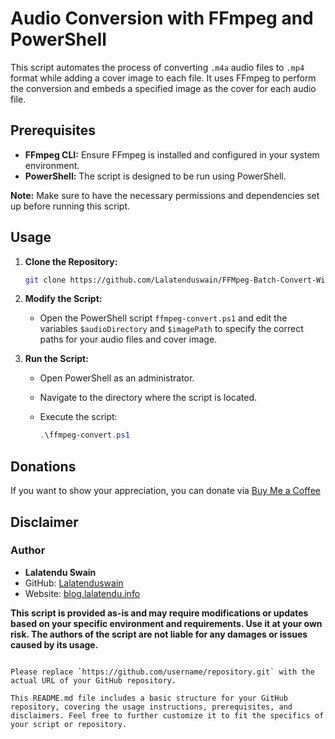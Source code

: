 # Audio Conversion with FFmpeg and PowerShell

This script automates the process of converting `.m4a` audio files to `.mp4` format while adding a cover image to each file. It uses FFmpeg to perform the conversion and embeds a specified image as the cover for each audio file.

## Prerequisites

- **FFmpeg CLI:** Ensure FFmpeg is installed and configured in your system environment.
- **PowerShell:** The script is designed to be run using PowerShell.

**Note:** Make sure to have the necessary permissions and dependencies set up before running this script.

## Usage

1. **Clone the Repository:**

   ```bash
   git clone https://github.com/Lalatenduswain/FFMpeg-Batch-Convert-Windows/FFMpeg-Batch-Convert-Windows.ps1
   ```

2. **Modify the Script:**

   - Open the PowerShell script `ffmpeg-convert.ps1` and edit the variables `$audioDirectory` and `$imagePath` to specify the correct paths for your audio files and cover image.

3. **Run the Script:**

   - Open PowerShell as an administrator.
   - Navigate to the directory where the script is located.
   - Execute the script:

     ```powershell
     .\ffmpeg-convert.ps1
     ```

## Donations

If you want to show your appreciation, you can donate via [Buy Me a Coffee](https://www.buymeacoffee.com/lalatendu.swain)

## Disclaimer

### Author

- **Lalatendu Swain**
- GitHub: [Lalatenduswain](https://github.com/Lalatenduswain)
- Website: [blog.lalatendu.info](https://blog.lalatendu.info/)

**This script is provided as-is and may require modifications or updates based on your specific environment and requirements. Use it at your own risk. The authors of the script are not liable for any damages or issues caused by its usage.**
```

Please replace `https://github.com/username/repository.git` with the actual URL of your GitHub repository.

This README.md file includes a basic structure for your GitHub repository, covering the usage instructions, prerequisites, and disclaimers. Feel free to further customize it to fit the specifics of your script or repository.
